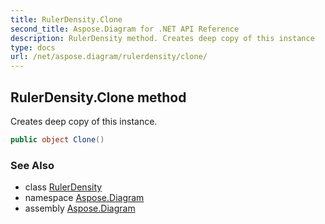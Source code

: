 ```yaml
---
title: RulerDensity.Clone
second_title: Aspose.Diagram for .NET API Reference
description: RulerDensity method. Creates deep copy of this instance
type: docs
url: /net/aspose.diagram/rulerdensity/clone/
---
```

## RulerDensity.Clone method

Creates deep copy of this instance.

```csharp
public object Clone()
```

### See Also

* class [RulerDensity](../)
* namespace [Aspose.Diagram](../../rulerdensity/)
* assembly [Aspose.Diagram](../../../)


